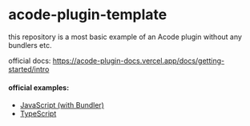 # acode-plugin-template

this repository is a most basic example of an Acode plugin without any bundlers etc.

official docs: https://acode-plugin-docs.vercel.app/docs/getting-started/intro

#### official examples:

- [JavaScript (with Bundler)](https://github.com/Acode-Foundation/acode-plugin)
- [TypeScript](https://github.com/Acode-Foundation/AcodeTSTemplate)

